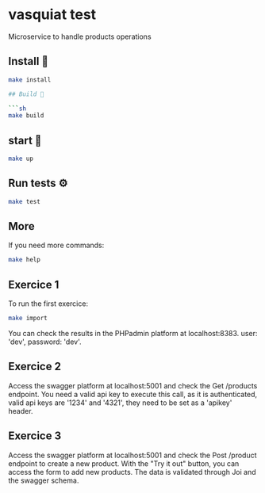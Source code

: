 # vasquiat test

Microservice to handle products operations

## Install 🔧

```sh
make install

## Build 🔧

```sh
make build
```

## start 🚀

```sh
make up
```

## Run tests ⚙️

```sh
make test 
```

## More

If you need more commands:

```sh
make help
```

## Exercice 1

To run the first exercice:

```sh
make import
```

You can check the results in the PHPadmin platform at localhost:8383. user: 'dev', password: 'dev'.

## Exercice 2

Access the swagger platform at localhost:5001 and check the Get /products endpoint.
You need a valid api key to execute this call, as it is authenticated, valid api keys are '1234' and '4321', they need to be set as a 'apikey' header.

## Exercice 3

Access the swagger platform at localhost:5001 and check the Post /product endpoint to create a new product. 
With the "Try it out" button, you can access the form to add new products.
The data is validated through Joi and the swagger schema.
